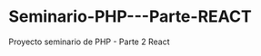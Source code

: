 # Seminario-PHP---Parte-REACT
Proyecto seminario de PHP - Parte 2 React

<!--

    # Utilizamos la libreria de AXIOS para manejar las llamadas al backend

    # Instalacion: 

    # Using npm:
    # $ npm install axios

-->
